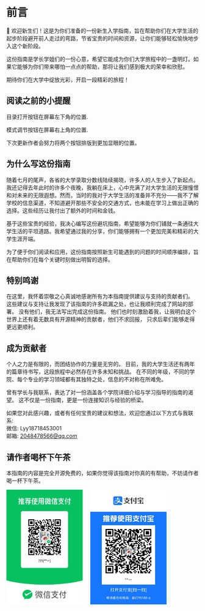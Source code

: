 # **前言**
 🌟 欢迎新生们！这是为你们准备的一份新生入学指南，旨在帮助你们在大学生活的起步阶段避开前人走过的弯路，节省宝贵的时间和资源，让你们能够轻松愉快地步入这个新阶段。

 这份指南是学长学姐们的一份心意，希望它能成为你们大学旅程中的一盏明灯。如果它能够为你们带来哪怕一点点的帮助，那将让我们感到极大的荣幸和欣慰。

 期待你们在大学中绽放光彩，开启一段精彩的旅程！

## **阅读之前的小提醒**
 目录打开按钮在屏幕左下角的位置.

 模式调节按钮在屏幕右上角的位置.

 下次更新作者会努力将两个按钮排版到更加显眼的位置。

## **为什么写这份指南**
 随着七月的尾声，各省的大学录取分数线陆续揭晓，许多人的人生步入了新起点。我还记得去年此时的许多个夜晚，我躺在床上，心中充满了对大学生活的无限憧憬和对未来的无限遐想。然而，当时的我对于大学生活的准备并不充分——我不了解学校的信息渠道，不知道避开那些不安全的交通方式，也未能在学习上做出正确的选择。这些经历让我付出了额外的时间和金钱。

 基于这些宝贵的经验，我决心编写这份避坑指南，希望能够为你们铺就一条通往大学生活的平坦道路。我希望通过我的分享，你们能够拥有一个更加完美和精彩的大学生涯开端。

 为了便于你们阅读和应用，这份指南按照新生可能遇到的问题的时间顺序编排，旨在帮助你们在每个关键时刻做出明智的选择。

## **特别鸣谢**
 在这里，我怀着崇敬之心真诚地感谢所有为本指南提供建议与支持的贡献者们。
 这些建议与支持让我发现了该指南的许多疏漏之处，也让我顺利完成了网站的部署。
 没有他们，我无法写出完成这份指南。
 他们也时刻激励着我，让我明白这个世界上还有着无数具有开源精神的贡献者，他们不求回报，
 只求后辈们能够走得更远更顺利。

## **成为贡献者**
 个人之力是有限的，而团结协作的力量是无穷的。
 目前，我的大学生活还有两年的篇章待书写，这段旅程中必然存在许多未知和挑战。
 在不同的年级，不同的学院、每个专业的学习领域都有其独特之处，信息的不对称在所难免。

 曾有学长与我联系，表达了对一份涵盖各个学院详细介绍与学习指导的指南的渴望。
 这不仅是一份指南，更是一份连接知识与经验的桥梁。

 如果您对此感兴趣，或者有任何宝贵的建议和想法，欢迎您通过以下方式与我联系:  
 微信: Lyy18718453001  
 邮箱: 2048478566@qq.com



## **请作者喝杯下午茶**
 本指南的内容是完全开源免费的，如果你觉得该指南对你真的有帮助，不妨请作者喝一杯下午茶。 
 <!-- 设置两张图片并排显示，并设置间距 -->
 <div style="display: flex; gap: 20px;"> 
    <img src="images/wechat.jpg" alt="Wechat" width="200" height="300"> 
    <img src="images/payalbb.jpg" alt="Payalbb" width="200" height="300">
 </div>



